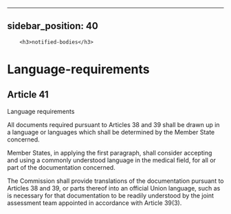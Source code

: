 
---
sidebar_position: 40
---
        <h3>notified-bodies</h3>
<h1>Language-requirements</h1>
<h2>Article 41</h2>
   <p class="stitle-article-norm">Language requirements</p>
   <p class="norm">All documents required pursuant to Articles&nbsp;38 
and 39 shall be drawn up in a language or languages which shall be 
determined by the Member&nbsp;State concerned.</p>
   <p class="norm">Member&nbsp;States, in applying the first paragraph, 
shall consider accepting and using a commonly understood language in the
 medical field, for all or part of the documentation concerned.</p>
   <p class="norm">The Commission shall provide translations of the 
documentation pursuant to Articles&nbsp;38 and 39, or parts thereof into
 an official Union language, such as is necessary for that documentation
 to be readily understood by the joint assessment team appointed in 
accordance with Article&nbsp;39(3).</p>